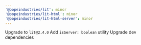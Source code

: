 ```yaml
---
'@popeindustries/lit': minor
'@popeindustries/lit-html': minor
'@popeindustries/lit-html-server': minor
---
```


Upgrade to `lit@2.4.0`
Add `isServer: boolean` utility
Upgrade dev dependencies
